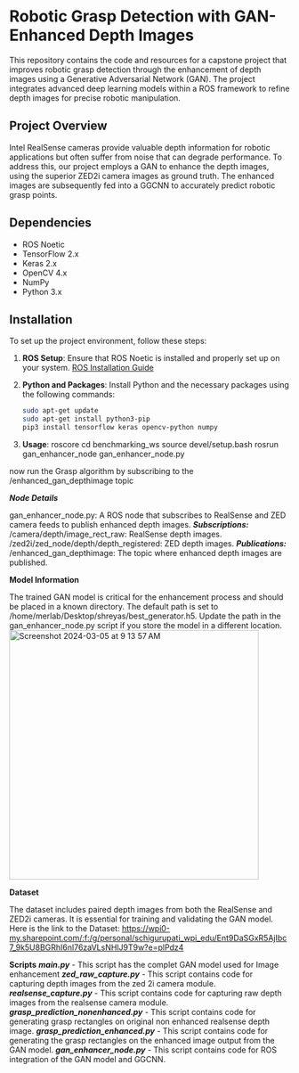 # Robotic Grasp Detection with GAN-Enhanced Depth Images

This repository contains the code and resources for a capstone project that improves robotic grasp detection through the enhancement of depth images using a Generative Adversarial Network (GAN). The project integrates advanced deep learning models within a ROS framework to refine depth images for precise robotic manipulation.

## Project Overview

Intel RealSense cameras provide valuable depth information for robotic applications but often suffer from noise that can degrade performance. To address this, our project employs a GAN to enhance the depth images, using the superior ZED2i camera images as ground truth. The enhanced images are subsequently fed into a GGCNN to accurately predict robotic grasp points.

## Dependencies

- ROS Noetic
- TensorFlow 2.x
- Keras 2.x
- OpenCV 4.x
- NumPy
- Python 3.x

## Installation

To set up the project environment, follow these steps:

1. **ROS Setup**:
   Ensure that ROS Noetic is installed and properly set up on your system. [ROS Installation Guide](http://wiki.ros.org/noetic/Installation)

2. **Python and Packages**:
   Install Python and the necessary packages using the following commands:
   
   ```bash
   sudo apt-get update
   sudo apt-get install python3-pip
   pip3 install tensorflow keras opencv-python numpy

3. **Usage**:
    roscore
    cd benchmarking_ws
    source devel/setup.bash
    rosrun gan_enhancer_node gan_enhancer_node.py

now run the Grasp algorithm by subscribing to the /enhanced_gan_depthimage topic


***Node Details***

gan_enhancer_node.py: A ROS node that subscribes to RealSense and ZED camera feeds to publish enhanced depth images.
***Subscriptions:***
/camera/depth/image_rect_raw: RealSense depth images.
/zed2i/zed_node/depth/depth_registered: ZED depth images.
***Publications:***
/enhanced_gan_depthimage: The topic where enhanced depth images are published.

**Model Information**

The trained GAN model is critical for the enhancement process and should be placed in a known directory. The default path is set to /home/merlab/Desktop/shreyas/best_generator.h5. Update the path in the gan_enhancer_node.py script if you store the model in a different location.
<img width="448" alt="Screenshot 2024-03-05 at 9 13 57 AM" src="https://github.com/shreyas-chigurupati07/GAN-based-Image-Enhancement/assets/84034817/7cf1c4c2-ad06-43a4-b61a-19be3d625cec">

**Dataset**

The dataset includes paired depth images from both the RealSense and ZED2i cameras. It is essential for training and validating the GAN model. Here is the link to the Dataset: https://wpi0-my.sharepoint.com/:f:/g/personal/schigurupati_wpi_edu/Ent9DaSGxR5AjIbc7_9k5U8BGRhI6nl76zaVLsNHlJ9T9w?e=plPdz4

**Scripts**
***main.py*** - This script has the complet GAN model used for Image enhancement
***zed_raw_capture.py*** - This script contains code for capturing depth images from the zed 2i camera module.
***realsense_capture.py*** - This script contains code for capturing raw depth images from the realsense camera module.
***grasp_prediction_nonenhanced.py*** - This script contains code for generating grasp rectangles on original non enhanced realsense depth image.
***grasp_prediction_enhanced.py*** - This script contains code for generating the grasp rectangles on the enhanced image output from the GAN model.
***gan_enhancer_node.py*** - This script contains code for ROS integration of the GAN model and GGCNN. 
